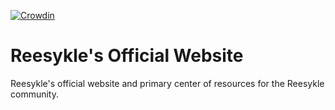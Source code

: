 [![Crowdin](https://badges.crowdin.net/reesykle/localized.svg)](https://crowdin.com/project/reesykle)

# Reesykle's Official Website
Reesykle's official website and primary center of resources for the Reesykle community. 

